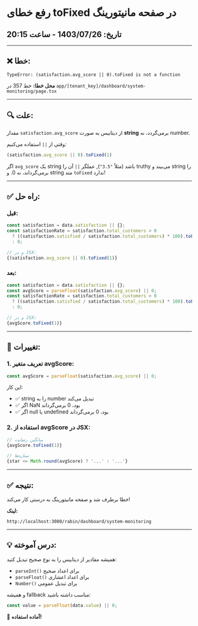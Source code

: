 # رفع خطای toFixed در صفحه مانیتورینگ

## تاریخ: 1403/07/26 - ساعت 20:15

---

## ❌ خطا:

```
TypeError: (satisfaction.avg_score || 0).toFixed is not a function
```

**محل خطا:** خط 357 در `app/[tenant_key]/dashboard/system-monitoring/page.tsx`

---

## 🔍 علت:

مقدار `satisfaction.avg_score` از دیتابیس به صورت **string** برمی‌گردد، نه number.

وقتی از `||` استفاده می‌کنیم:
```typescript
(satisfaction.avg_score || 0).toFixed(1)
```

اگر `avg_score` یک string باشد (مثلاً `"3.5"`), عملگر `||` آن را truthy می‌بیند و string را برمی‌گرداند، نه 0.
و string متد `toFixed` ندارد!

---

## ✅ راه حل:

### قبل:
```typescript
const satisfaction = data.satisfaction || {};
const satisfactionRate = satisfaction.total_customers > 0
  ? ((satisfaction.satisfied / satisfaction.total_customers) * 100).toFixed(1)
  : 0;

// و در JSX:
{(satisfaction.avg_score || 0).toFixed(1)}
```

### بعد:
```typescript
const satisfaction = data.satisfaction || {};
const avgScore = parseFloat(satisfaction.avg_score) || 0;
const satisfactionRate = satisfaction.total_customers > 0
  ? ((satisfaction.satisfied / satisfaction.total_customers) * 100).toFixed(1)
  : 0;

// و در JSX:
{avgScore.toFixed(1)}
```

---

## 🔧 تغییرات:

### 1. تعریف متغیر avgScore:
```typescript
const avgScore = parseFloat(satisfaction.avg_score) || 0;
```

این کار:
- ✅ string را به number تبدیل می‌کند
- ✅ اگر NaN بود، 0 برمی‌گرداند
- ✅ اگر null یا undefined بود، 0 برمی‌گرداند

### 2. استفاده از avgScore در JSX:
```typescript
// میانگین رضایت
{avgScore.toFixed(1)}

// ستاره‌ها
{star <= Math.round(avgScore) ? '...' : '...'}
```

---

## ✅ نتیجه:

خطا برطرف شد و صفحه مانیتورینگ به درستی کار می‌کند!

**لینک:**
```
http://localhost:3000/rabin/dashboard/system-monitoring
```

---

## 💡 درس آموخته:

همیشه مقادیر از دیتابیس را به نوع صحیح تبدیل کنید:
- `parseInt()` برای اعداد صحیح
- `parseFloat()` برای اعداد اعشاری
- `Number()` برای تبدیل عمومی

و همیشه fallback مناسب داشته باشید:
```typescript
const value = parseFloat(data.value) || 0;
```

🎉 **آماده استفاده!**
